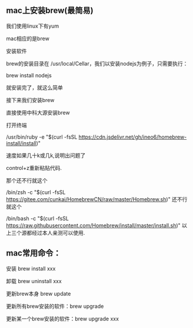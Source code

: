 ## mac上安装brew(最简易)

我们使用linux下有yum

mac相应的是brew

安装软件

brew的安装目录在 /usr/local/Cellar，我们以安装nodejs为例子，只需要执行：

brew install nodejs

就安装完了，就这么简单

接下来我们安装brew

直接使用中科大源安装brew

打开终端

 /usr/bin/ruby -e "$(curl -fsSL https://cdn.jsdelivr.net/gh/ineo6/homebrew-install/install)"

 速度如果几十k或几k,说明出问题了

control+z重新粘贴代码.

那个还不行就这个

/bin/zsh -c "$(curl -fsSL https://gitee.com/cunkai/HomebrewCN/raw/master/Homebrew.sh)"
还不行就这个

 /bin/bash -c "$(curl -fsSL https://raw.githubusercontent.com/Homebrew/install/master/install.sh)"
以上三个源都经过本人亲测可以使用.



## mac常用命令：

安装 brew install xxx

卸载 brew uninstall xxx

更新brew本身 brew update

更新所有brew安装的软件：brew upgrade

更新某一个brew安装的软件：brew upgrade xxx